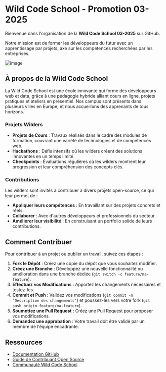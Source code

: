 # Wild Code School - Promotion 03-2025

Bienvenue dans l'organisation de la **Wild Code School 03-2025** sur GitHub.

Notre mission est de former les développeurs du futur avec un apprentissage par projets, axé sur les compétences recherchées par les entreprises.

![image](https://github.com/user-attachments/assets/1f79faca-9942-47cb-ba3f-d44f9b1acaca)


## À propos de la Wild Code School

La Wild Code School est une école innovante qui forme des développeurs web et data, grâce à une pédagogie hybride alliant cours en ligne, projets pratiques et ateliers en présentiel. Nos campus sont présents dans plusieurs villes en Europe, et nous accueillons des apprenants de tous horizons.

### Projets Wilders

- **Projets de Cours** : Travaux réalisés dans le cadre des modules de formation, couvrant une variété de technologies et de compétences web.
- **Hackathons** : Défis intensifs où les wilders créent des solutions innovantes en un temps limité.
- **Checkpoints** : Évaluations régulières où les wilders montrent leur progression et leur compréhension des concepts clés.

### Contributions

Les wilders sont invités à contribuer à divers projets open-source, ce qui leur permet de :

- **Appliquer leurs compétences** : En travaillant sur des projets concrets et réels.
- **Collaborer** : Avec d'autres développeurs et professionnels du secteur.
- **Améliorer leur visibilité** : En construisant un portfolio solide de leurs contributions.

## Comment Contribuer

Pour contribuer à un projet ou publier un travail, suivez ces étapes :

1. **Fork le Dépôt** : Créez une copie du dépôt que vous souhaitez modifier.
2. **Créez une Branche** : Développez une nouvelle fonctionnalité ou amélioration dans une branche dédiée (`git switch -c feature/ma-feature`).
3. **Effectuez vos Modifications** : Apportez les changements nécessaires et testez-les.
4. **Commit et Push** : Validez vos modifications (`git commit -m "Description des changements"`) et poussez-les vers votre fork (`git push origin feature/ma-feature`).
5. **Soumettez une Pull Request** : Créez une Pull Request pour proposer vos modifications.
6. **Demandez une approbation** : Votre travail doit être validé par un membre de l'équipe encadrante.

## Ressources

- [Documentation GitHub](https://docs.github.com)
- [Guide de Contribuant Open Source](https://opensource.guide)
- [Communauté Wild Code School](https://www.wildcodeschool.com/fr/)
